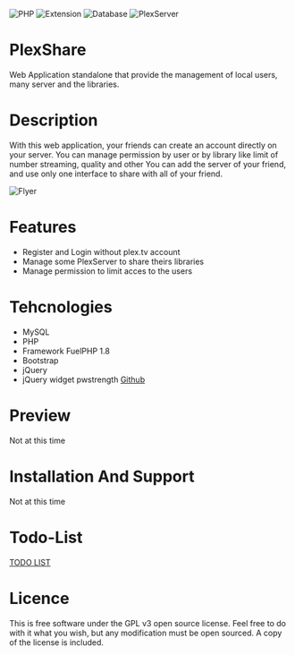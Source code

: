 ![PHP](https://img.shields.io/badge/PHP->=_5.6-738bd7.svg?style=flat-square)
![Extension](https://img.shields.io/badge/Needed-Curl-blue.svg?style=flat-square)
![Database](https://img.shields.io/badge/Needed-MySQL-blue.svg?style=flat-square)
![PlexServer](https://img.shields.io/badge/Needed-PlexServer-blue.svg?style=flat-square)

# PlexShare
Web Application standalone that provide the management of local users, many server and the libraries.

# Description
With this web application, your friends can create an account directly on your server.
You can manage permission by user or by library like limit of number streaming, quality and other
You can add the server of your friend, and use only one interface to share with all of your friend.

![Flyer](https://i.imgur.com/OJbsPlO.png)

# Features
- Register and Login without plex.tv account
- Manage some PlexServer to share theirs libraries
- Manage permission to limit acces to the users

# Tehcnologies
- MySQL
- PHP
- Framework FuelPHP 1.8
- Bootstrap
- jQuery
- jQuery widget pwstrength [Github](https://github.com/ablanco/jquery.pwstrength.bootstrap)

# Preview
Not at this time

# Installation And Support
Not at this time

# Todo-List
[TODO LIST](https://github.com/Chewbaka69/PlexShare/blob/master/TODO_LIST.md)

# Licence
This is free software under the GPL v3 open source license. Feel free to do with it what you wish, but any modification must be open sourced. A copy of the license is included.
